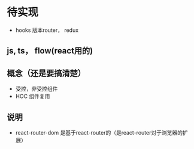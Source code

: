 # 待实现

- hooks 版本router， redux

## js, ts， flow(react用的)

## 概念（还是要搞清楚）

- 受控，非受控组件 
- HOC 组件复用


## 说明

- react-router-dom 是基于react-router的（是react-router对于浏览器的扩展）

